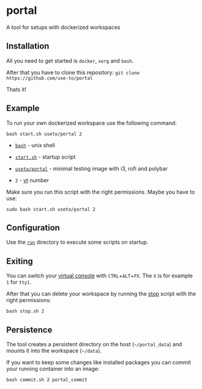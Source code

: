 # portal
A tool for setups with dockerized workspaces

## Installation

All you need to get started is `docker`, `xorg` and `bash`.

After that you have to clone this repository: `git clone https://github.com/use-to/portal`

Thats it!

## Example

To run your own dockerized workspace use the following command:

`bash start.sh useto/portal 2`

- [`bash`](https://en.wikipedia.org/wiki/Bash_(Unix_shell)) - unix shell

- [`start.sh`](https://github.com/use-to/portal/blob/master/start.sh)  - startup script

- [`useto/portal`](https://hub.docker.com/r/useto/portal) - minimal testing image with i3, rofi and polybar
- `2` - [vt](https://en.wikipedia.org/wiki/Virtual_console) number

Make sure you run this script with the right permissions. Maybe you have to use:

`sudo bash start.sh useto/portal 2`

## Configuration

Use the [`run`](https://github.com/use-to/portal/blob/master/run) directory to execute some scripts on startup.

## Exiting

You can switch your [virtual console](https://en.wikipedia.org/wiki/Virtual_console) with `CTRL`+`ALT`+`FX`. The `X` is for example `1` for `tty1`.

After that you can delete your workspace by running the [stop](https://github.com/use-to/portal/blob/master/start.sh) script with the right permissions:

`bash stop.sh 2`

## Persistence

The tool creates a persistent directory on the host (`~/portal_data`) and mounts it into the workspace (`~/data`).

If you want to keep some changes like installed packages you can commit your running container into an image:

`bash commit.sh 2 portal_commit`